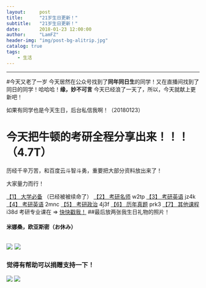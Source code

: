 ```yaml
---
layout:     post
title:      "21岁生日更新！"
subtitle:   "21岁生日更新！"
date:       2018-01-23 12:00:00
author:     "LamFZ"
header-img: "img/post-bg-alitrip.jpg"
catalog: true
tags:
    - 生活
---
```


-------

#今天又老了一岁
今天居然在公众号找到了**同年同日生**的同学！又在直播间找到了同日的同学！哈哈哈！**缘，妙不可言**
今天已经浪了一天了，所以，今天就献上更新吧！

如果有同学也是今天生日，后台私信我啊！（20180123）

# 今天把牛顿的考研全程分享出来！！！（4.7T）
历经千辛万苦，和百度云斗智斗勇，重要把大部分资料放出来了！

大家量力而行！

[【1】 大学必备](https://pan.baidu.com/s/1dHjLgGx) （已经被被续命了）
[【2】 考研名师](https://pan.baidu.com/s/1pMAoRmN)  w2tp
[【3】 考研英语](https://pan.baidu.com/s/1c3f3iTU)  jz4k
[【4】 考研英语](https://pan.baidu.com/s/1dGUSaat)  2mnc
[【5】 考研政治](https://pan.baidu.com/s/1hud9vQs)  4j3f
[【6】 历年真题](https://pan.baidu.com/s/1dFRTWo5)  prk3
[【7】 其他课程](https://pan.baidu.com/s/1dFYF6Tj)  i38d
考研专业课在 => [快快戳我！](https://st.im/mjTj)
##最后放两张我生日礼物的照片！
#### 米娜桑，欧亚斯密（お休み）
![](http://ww4.sinaimg.cn/large/0060lm7Tly1fnqyyazijxj313e0tkb2a.jpg)
![](http://ww3.sinaimg.cn/large/0060lm7Tly1fnqyy35l3jj313e0tku0x.jpg)
----------------
### 觉得有帮助可以捐赠支持一下！
![](https://timgsa.baidu.com/timg?image&quality=80&size=b9999_10000&sec=1514739195444&di=773936890dfe86fcf8a25b3db2384433&imgtype=0&src=http%3A%2F%2Fi.zeze.com%2Fattachment%2Fforum%2F201603%2F26%2F104839u04ctdk924k8pbdb.jpeg)
![](http://ww4.sinaimg.cn/large/0060lm7Tly1fn0b1zneraj30iz0lj75q.jpg
)





